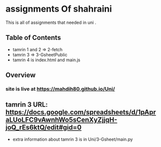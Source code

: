 # assignments Of shahraini

This is all of assignments that needed in uni .

## Table of Contents

+  tamrin 1 and 2 => 2-fetch
+  tamrin 3 => 3-GsheetPublic 
+  tamrin 4 is index.html and main.js

## Overview

### site is live at https://mahdih80.github.io/Uni/

## tamrin 3 URL: https://docs.google.com/spreadsheets/d/1pApraLUoLFC9vAwnhWo5sCenXyZjjqH-joQ_rEs6ktQ/edit#gid=0
* extra information about tamrin 3 is in Uni/3-Gsheet/main.py
  
